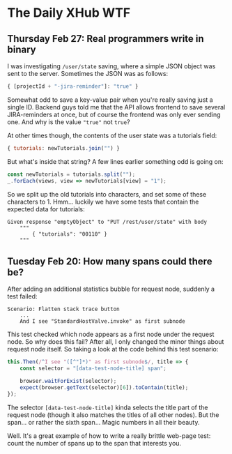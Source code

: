 # The Daily XHub WTF

## Thursday Feb 27: Real programmers write in binary

I was investigating `/user/state` saving, where a simple
JSON object was sent to the server.  Sometimes the JSON
was as follows:

```js
{ [projectId + "-jira-reminder"]: "true" }
```

Somewhat odd to save a key-value pair when you're really saving
just a single ID.  Backend guys told me that the API allows
frontend to save several JIRA-reminders at once, but of course
the frontend was only ever sending one.  And why is the value
`"true"` not `true`?

At other times though, the contents of the user state was a
tutorials field:

```js
{ tutorials: newTutorials.join("") }
```

But what's inside that string? A few lines earlier something odd
is going on:

```js
const newTutorials = tutorials.split("");
_.forEach(views, view => newTutorials[view] = "1");
```

So we split up the old tutorials into characters, and set some
of these characters to 1. Hmm... luckily we have some tests
that contain the expected data for tutorials:

```
Given response "emptyObject" to "PUT /rest/user/state" with body
    """
        { "tutorials": "00110" }
    """
```

## Tuesday Feb 20: How many spans could there be?

After adding an additional statistics bubble for request node,
suddenly a test failed:

```
Scenario: Flatten stack trace button
    ...
    And I see "StandardHostValve.invoke" as first subnode
```

This test checked which node appears as a first node under
the request node.  So why does this fail?  After all, I only
changed the minor things about request node itself.  So
taking a look at the code behind this test scenario:

```js
this.Then(/^I see "([^"]*)" as first subnode$/, title => {
    const selector = "[data-test-node-title] span";

    browser.waitForExist(selector);
    expect(browser.getText(selector)[6]).toContain(title);
});
```

The selector `[data-test-node-title]` kinda selects the
title part of the request node (though it also matches the
titles of all other nodes).  But the span... or rather the
sixth span... Magic numbers in all their beauty.

Well. It's a great example of how to write a really brittle
web-page test: count the number of spans up to the span
that interests you.
